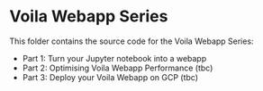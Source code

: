 # Voila Webapp Series

This folder contains the source code for the Voila Webapp Series:
- Part 1: Turn your Jupyter notebook into a webapp
- Part 2: Optimising Voila Webapp Performance (tbc)
- Part 3: Deploy your Voila Webapp on GCP (tbc)

